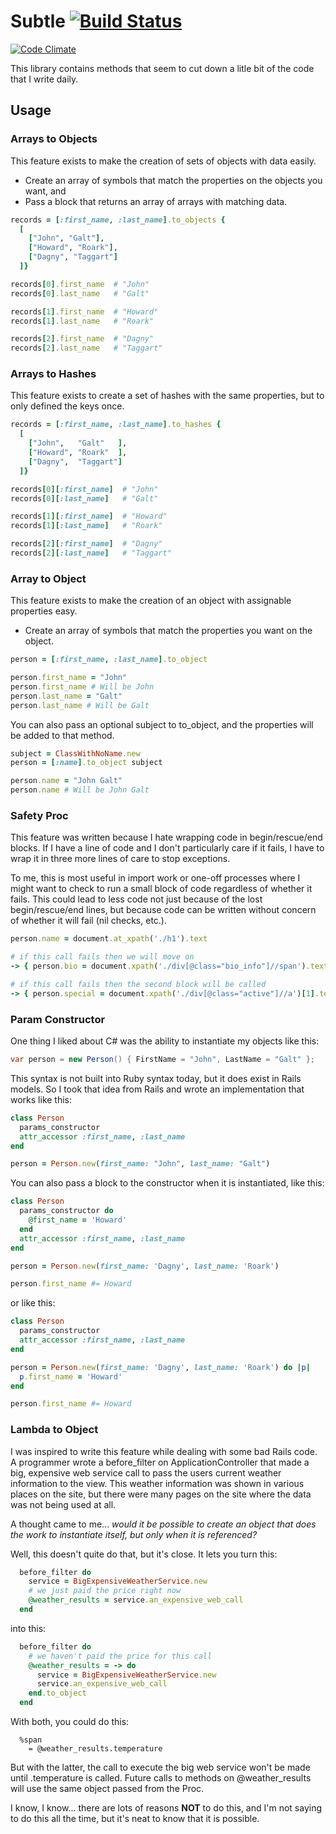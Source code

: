 # Subtle [![Build Status](https://secure.travis-ci.org/darrencauthon/subtle.png?branch=master)](http://travis-ci.org/darrencauthon/subtle)
[![Code Climate](https://codeclimate.com/badge.png)](https://codeclimate.com/github/darrencauthon/subtle)


This library contains methods that seem to cut down a litle bit of the code that I write daily.

## Usage

### Arrays to Objects

This feature exists to make the creation of sets of objects with data easily.

* Create an array of symbols that match the properties on the objects you want, and
* Pass a block that returns an array of arrays with matching data. 

````ruby
records = [:first_name, :last_name].to_objects { 
  [
    ["John", "Galt"], 
    ["Howard", "Roark"],
    ["Dagny", "Taggart"]
  ]}

records[0].first_name  # "John"
records[0].last_name   # "Galt"

records[1].first_name  # "Howard"
records[1].last_name   # "Roark"

records[2].first_name  # "Dagny"
records[2].last_name   # "Taggart"
````

### Arrays to Hashes

This feature exists to create a set of hashes with the same properties, but to only defined the keys once.

````ruby
records = [:first_name, :last_name].to_hashes {
  [
    ["John",   "Galt"   ],
    ["Howard", "Roark"  ],
    ["Dagny",  "Taggart"]
  ]}

records[0][:first_name]  # "John"
records[0][:last_name]   # "Galt"

records[1][:first_name]  # "Howard"
records[1][:last_name]   # "Roark"

records[2][:first_name]  # "Dagny"
records[2][:last_name]   # "Taggart"
````

### Array to Object

This feature exists to make the creation of an object with assignable properties easy.

* Create an array of symbols that match the properties you want on the object.

````ruby
person = [:first_name, :last_name].to_object

person.first_name = "John"
person.first_name # Will be John
person.last_name = "Galt"
person.last_name # Will be Galt
````

You can also pass an optional subject to to_object, and the properties will be added to that method.
````ruby
subject = ClassWithNoName.new
person = [:name].to_object subject

person.name = "John Galt"
person.name # Will be John Galt
````
### Safety Proc

This feature was written because I hate wrapping code in begin/rescue/end blocks.  If I have a line of code and I don't particularly care if it fails, I have to wrap it in three more lines of care to stop exceptions.

To me, this is most useful in import work or one-off processes where I might want to check to run a small block of code regardless of whether it fails.  This could lead to less code not just because of the lost begin/rescue/end lines, but because code can be written without concern of whether it will fail (nil checks, etc.).

````ruby
person.name = document.at_xpath('./h1').text

# if this call fails then we will move on
-> { person.bio = document.xpath('./div[@class="bio_info"]//span').text }.call_safely

# if this call fails then the second block will be called
-> { person.special = document.xpath('./div[@class="active"]//a')[1].text == "special" }.call_safely { person.special = false }
````

### Param Constructor

One thing I liked about C# was the ability to instantiate my objects like this:

````c#
var person = new Person() { FirstName = "John", LastName = "Galt" };
````

This syntax is not built into Ruby syntax today, but it does exist in Rails models.  So I took that idea from Rails and wrote an implementation that works like this:

````ruby
class Person
  params_constructor
  attr_accessor :first_name, :last_name
end

person = Person.new(first_name: "John", last_name: "Galt")
````

You can also pass a block to the constructor when it is instantiated, like this:

````ruby
class Person
  params_constructor do
    @first_name = 'Howard'
  end
  attr_accessor :first_name, :last_name
end

person = Person.new(first_name: 'Dagny', last_name: 'Roark')

person.first_name #= Howard

````

or like this:

````ruby
class Person
  params_constructor
  attr_accessor :first_name, :last_name
end

person = Person.new(first_name: 'Dagny', last_name: 'Roark') do |p|
  p.first_name = 'Howard'
end

person.first_name #= Howard

````

### Lambda to Object

I was inspired to write this feature while dealing with some bad Rails code. A programmer wrote a before_filter on ApplicationController that made a big, expensive web service call to pass the users current weather information to the view.  This weather information was shown in various places on the site, but there were many pages on the site where the data was not being used at all.

A thought came to me... *would it be possible to create an object that does the work to instantiate itself, but only when it is referenced?*

Well, this doesn't quite do that, but it's close.  It lets you turn this:

````ruby
  before_filter do
    service = BigExpensiveWeatherService.new
    # we just paid the price right now
    @weather_results = service.an_expensive_web_call
  end
````

into this:

````ruby
  before_filter do
    # we haven't paid the price for this call
    @weather_results = -> do
      service = BigExpensiveWeatherService.new
      service.an_expensive_web_call
    end.to_object
  end
````

With both, you could do this:

````haml
  %span
    = @weather_results.temperature
````

But with the latter, the call to execute the big web service won't be made until .temperature is called.  Future calls to methods on @weather_results will use the same object passed from the Proc.

I know, I know... there are lots of reasons **NOT** to do this, and I'm not saying to do this all the time, but it's neat to know that it is possible.




